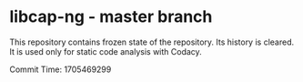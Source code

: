 # libcap-ng - master branch

This repository contains frozen state of the repository.
Its history is cleared. It is used only for static code
analysis with Codacy.

Commit Time: 1705469299